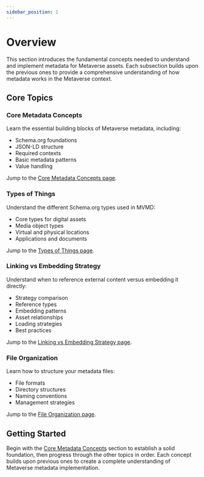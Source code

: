```yaml
---
sidebar_position: 1
---
```


# Overview
This section introduces the fundamental concepts needed to understand and implement metadata for Metaverse assets. Each subsection builds upon the previous ones to provide a comprehensive understanding of how metadata works in the Metaverse context.

## Core Topics

### Core Metadata Concepts
Learn the essential building blocks of Metaverse metadata, including:
- Schema.org foundations
- JSON-LD structure
- Required contexts
- Basic metadata patterns
- Value handling

Jump to the [Core Metadata Concepts page](./core-metadata-concepts.md).

### Types of Things
Understand the different Schema.org types used in MVMD:
- Core types for digital assets
- Media object types
- Virtual and physical locations
- Applications and documents

Jump to the [Types of Things page](./types-of-things.md).

### Linking vs Embedding Strategy
Understand when to reference external content versus embedding it directly:
- Strategy comparison
- Reference types
- Embedding patterns
- Asset relationships
- Loading strategies
- Best practices

Jump to the [Linking vs Embedding Strategy page](./linking-vs-embedding.md).

### File Organization
Learn how to structure your metadata files:
- File formats
- Directory structures
- Naming conventions
- Management strategies

Jump to the [File Organization page](./file-organization.md).

## Getting Started

Begin with the [Core Metadata Concepts](./core-metadata-concepts.md) section to establish a solid foundation, then progress through the other topics in order. Each concept builds upon previous ones to create a complete understanding of Metaverse metadata implementation.
